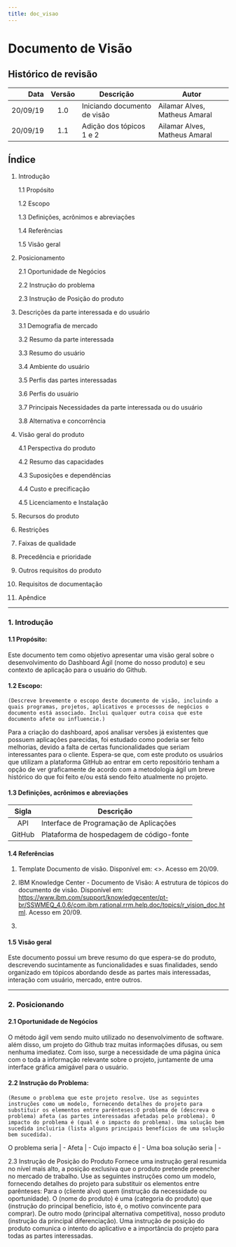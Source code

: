 ```yaml
---
title: doc_visao
---
```


# Documento de Visão


## Histórico de revisão

Data | Versão | Descrição | Autor
----: | :------: | --------- | -----
20/09/19 | 1.0 | Iniciando documento de visão | Ailamar Alves, Matheus Amaral
20/09/19 | 1.1 | Adição dos tópicos 1 e 2 | Ailamar Alves, Matheus Amaral



## Índice

1. Introdução

	1.1 Propósito
	
	1.2 Escopo
	
	1.3 Definições, acrônimos e abreviações
	
	1.4 Referências
	
	1.5 Visão geral

    
2. Posicionamento

	2.1 Oportunidade de Negócios
	
	2.2 Instrução do problema
	
	2.3 Instrução de Posição do produto
	
3. Descrições da parte interessada e do usuário

	3.1 Demografia de mercado
	
	3.2 Resumo da parte interessada
	
	3.3 Resumo do usuário
	
	3.4 Ambiente do usuário
	
	3.5 Perfis das partes interessadas
	
	3.6 Perfis do usuário
	
	3.7 Principais Necessidades da parte interessada ou do usuário
	
	3.8 Alternativa e concorrência
	
4. Visão geral do produto

	4.1 Perspectiva do produto
	
	4.2 Resumo das capacidades
	
	4.3 Suposições e dependências
	
	4.4 Custo e precificação
	
	4.5 Licenciamento e Instalação
	
5. Recursos do produto

6. Restrições

7. Faixas de qualidade

8. Precedência e prioridade

9. Outros requisitos do produto

10. Requisitos de documentação

11. Apêndice

---

### 1. Introdução 

#### 1.1 Propósito: 
Este documento tem como objetivo apresentar uma visão geral sobre o desenvolvimento do Dashboard Ágil (nome do nosso produto) e seu contexto de aplicação para o usuário do Github.
 
#### 1.2 Escopo: 
	(Descreve brevemente o escopo deste documento de visão, incluindo a quais programas, projetos, aplicativos e processos de negócios o documento está associado. Inclui qualquer outra coisa que este documento afete ou influencie.)

Para a criação do dashboard, apoś analisar versões já existentes que possuem aplicações parecidas, foi estudado como poderia ser feito melhorias, devido a falta de certas funcionalidades que seriam interessantes para o cliente.
Espera-se que, com este produto os usuários que utilizam a plataforma GitHub ao entrar em certo repositório tenham a opção de ver graficamente de acordo com a metodologia ágil um breve histórico do que foi feito e/ou está sendo feito atualmente no projeto.	
 
#### 1.3 Definições, acrônimos e abreviações

Sigla   | Descrição
:----:  | ---
API     | Interface de Programação de Aplicações
GitHub  | Plataforma de hospedagem de código-fonte


#### 1.4 Referências
1. Template Documento de visão.  Disponível em: <>.  Acesso em 20/09.
 
2. IBM Knowledge Center - Documento de Visão: A estrutura de tópicos do documento de visão. Disponível em: <https://www.ibm.com/support/knowledgecenter/pt-br/SSWMEQ_4.0.6/com.ibm.rational.rrm.help.doc/topics/r_vision_doc.html>. Acesso em 20/09.
 
3.

#### 1.5 Visão geral

Este documento possui um breve resumo do que espera-se do produto, descrevendo sucintamente as funcionalidades e suas finalidades, sendo organizado em tópicos abordando desde as partes mais interessadas, interação com usuário, mercado, entre outros.

---

### 2. Posicionando
#### 2.1 Oportunidade de Negócios

O método ágil vem sendo muito utilizado no desenvolvimento de software. além disso, um projeto do Github traz muitas informações difusas, ou sem nenhuma imediatez. Com isso, surge a necessidade de uma página única com o toda a informação relevante sobre o projeto, juntamente de uma interface gráfica amigável para o usuário.
 
#### 2.2 Instrução do Problema: 

	(Resume o problema que este projeto resolve. Use as seguintes instruções como um modelo, fornecendo detalhes do projeto para substituir os elementos entre parênteses:O problema de (descreva o problema) afeta (as partes interessadas afetadas pelo problema). O impacto do problema é (qual é o impacto do problema). Uma solução bem sucedida incluiria (lista alguns principais benefícios de uma solução bem sucedida).

O problema seria | -
Afeta | -
Cujo impacto é | -
Uma boa solução seria | -

2.3 Instrução de Posição do Produto 
	Fornece uma instrução geral resumida no nível mais alto, a posição exclusiva que o produto pretende preencher no mercado de trabalho. Use as seguintes instruções como um modelo, fornecendo detalhes do projeto para substituir os elementos entre parênteses:
	Para o (cliente alvo) quem (instrução da necessidade ou oportunidade). O (nome do produto) é uma (categoria do produto) que (instrução do principal benefício, isto é, o motivo convincente para comprar). De outro modo (principal alternativa competitiva), nosso produto (instrução da principal diferenciação).
Uma instrução de posição do produto comunica o intento do aplicativo e a importância do projeto para todas as partes interessadas.






